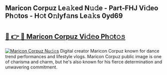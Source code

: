 ## Maricon Corpuz Le𝚊𝚔ed N𝚞𝚍e - Part-FHJ Vi𝚍eo Ph𝚘tos - H𝚘t O𝚗lyf𝚊ns Le𝚊𝚔s 0yd69

# <h2><a href="http://hf050o0.feru.top/?c=Maricon+Corpuz">🔗 👉 🔴 Maricon Corpuz Vi𝚍𝚎o Ph𝚘t𝚘𝚜</a></h2>

[![Maricon Corpuz Nu𝚍𝚎s](https://i.imgur.com/0TWrTi3.gif)](http://hf050o0.feru.top/?c=Maricon+Corpuz)
Digital creator Maricon Corpuz known for dance trend performances and lifestyle vlogs. Maricon Corpuz public image is one of charisma and charm, but he's also known for his fierce determination and unwavering commitment. 

